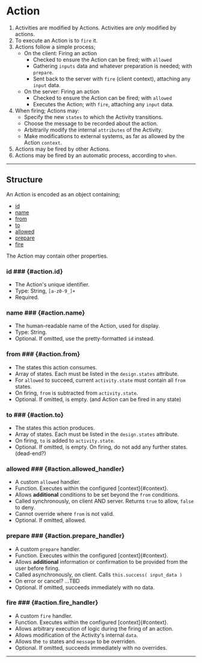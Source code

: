 # Action

1. Activities are modified by Actions. Activities are *only* modified by actions.
2. To execute an Action is to `fire` it.
3. Actions follow a simple process;
   * On the client: Firing an action
      * Checked to ensure the Action can be fired; with `allowed`
      * Gathering `inputs` data and whatever preparation is needed; with `prepare`.
      * Sent back to the server with `fire` (client context), attaching any `input` data.
   * On the server: Firing an action
      * Checked to ensure the Action can be fired; with `allowed`
      * Executes the Action; with `fire`, attaching any `input` data.
4. When firing; Actions may:
   * Specify the new `states` to which the Activity transitions. 
   * Choose the message to be recorded about the action.
   * Arbitrarily modify the internal `attributes` of the Activity.
   * Make modifications to external systems, as far as allowed by the Action `context`.
5. Actions may be fired by other Actions.
6. Actions may be fired by an automatic process, according to `when`.
-----------------------------------------------------------------------------------------   
## Structure

An Action is encoded as an object containing;

 * [id](#action.id)
 * [name](#action.name)
 * [from](#action.from)
 * [to](#action.to)
 * [allowed](#action.allowed_handler)
 * [prepare](#action.prepare_handler)
 * [fire](#action.fire_handler)
 
The Action may contain other properties. 

### id ### {#action.id}
* The Action's unique identifier.
* Type: String, `[a-z0-9_]+`
* Required.

### name ### {#action.name}
* The human-readable name of the Action, used for display.
* Type: String.
* Optional. If omitted, use the pretty-formatted `id` instead.

### from ### {#action.from}
* The states this action consumes.
* Array of states. Each must be listed in the `design.states` attribute.
* For `allowed` to succeed, current `activity.state` must contain all `from` states.
* On firing, `from` is subtracted from `activity.state`.
* Optional. If omitted, is empty. (and Action can be fired in any state)

### to ### {#action.to}
* The states this action produces.
* Array of states. Each must be listed in the `design.states` attribute.
* On firing, `to` is added to `activity.state`.
* Optional. If omitted, is empty. On firing, do not add any further states. (dead-end?)

### allowed ### {#action.allowed_handler}
* A custom `allowed` handler.
* Function. Executes within the configured [context]{#context}.
* Allows __additional__ conditions to be set beyond the `from` conditions.
* Called synchronously, on client AND server. Returns `true` to allow, `false` to deny.
* Cannot override where `from` is not valid.
* Optional. If omitted, allowed.

### prepare ### {#action.prepare_handler}
* A custom `prepare` handler.
* Function. Executes within the configured [context]{#context}.
* Allows __additional__ information or confirmation to be provided from the user before firing.
* Called asynchronously, on client. Calls `this.success( input_data )`
* On error or cancel?  ...TBD
* Optional. If omitted, succeeds immediately with no data.

### fire ### {#action.fire_handler}
* A custom `fire` handler.
* Function. Executes within the configured [context]{#context}.
* Allows arbitrary execution of logic during the firing of an action.
* Allows modification of the Activity's internal `data`.
* Allows the `to` states and `message` to be overriden.  
* Optional. If omitted, succeeds immediately with no overrides. 

-----------------------------------------------------------------------------------------